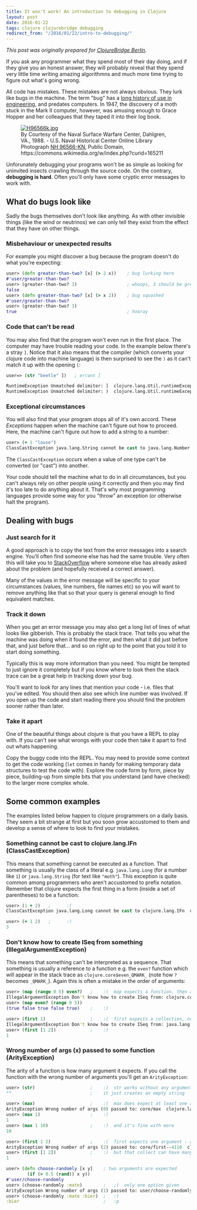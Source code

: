 ```yaml
---
title: It won't work! An introduction to debugging in Clojure
layout: post
date: 2016-01-22
tags: clojure clojurebridge debugging
redirect_from: "/2016/01/22/intro-to-debugging/"
---
```


*This post was originally prepared for [ClojureBridge Berlin](http://clojurebridge-berlin.github.io/)*.

If you ask any programmer what they spend most of their day doing, and if they give you an honest answer, they will probably reveal that they spend very little time writing amazing algorithmns and much more time trying to figure out what's going wrong.

All code has mistakes. These mistakes are not always obvious. They lurk like bugs in the machine. The term "bug" has a [long history of use in engineering](https://en.wikipedia.org/wiki/Software_bug#Etymology), and predates computers. In 1947, the discovery of a moth stuck in the Mark II computer, however, was amusing enough to Grace Hopper and her colleagues that they taped it into their log book.

<figure><a href="https://commons.wikimedia.org/wiki/File:H96566k.jpg#/media/File:H96566k.jpg"><img alt="H96566k.jpg" src="https://upload.wikimedia.org/wikipedia/commons/8/8a/H96566k.jpg"></a><figcaption>By Courtesy of the Naval Surface Warfare Center, Dahlgren, VA., 1988. - U.S. Naval Historical Center Online Library Photograph <a rel="nofollow" class="external text" href="http://www.history.navy.mil/photos/images/h96000/h96566kc.htm">NH 96566-KN</a>, Public Domain, https://commons.wikimedia.org/w/index.php?curid=165211</figcaption></figure>

Unforunately debugging your programs won't be as simple as looking for uninvited insects crawling through the source code. On the contrary, **debugging is hard**. Often you'll only have some cryptic error messages to work with.

## What do bugs look like

Sadly the bugs themselves don't look like anything. As with other invisible things (like the wind or neutrinos) we can only tell they exist from the effect that they have on other things.

### Misbehaviour or unexpected results

For example you might discover a bug because the program doesn't do what you're expecting:

```clojure
user> (defn greater-than-two? [x] (> 2 x))    ; bug lurking here
#'user/greater-than-two?
user> (greater-than-two? 3)                   ; whoops, 3 should be greater than 2
false
user> (defn greater-than-two? [x] (> x 2))    ; bug squashed
#'user/greater-than-two?
user> (greater-than-two? 3)
true                                          ; hooray
```

### Code that can't be read

You may also find that the program won't even run in the first place. The computer may have trouble reading your code. In the example below there's a stray `]`. Notice that it also means that the compiler (which converts your clojure code into machine language) is then surprised to see the `)` as it can't match it up with the opening `(`:

```clojure
user=> (str "beetle" ])   ; errant ]

RuntimeException Unmatched delimiter: ]  clojure.lang.Util.runtimeException (Util.java:221)
RuntimeException Unmatched delimiter: )  clojure.lang.Util.runtimeException (Util.java:221)
```

### Exceptional circumstances

You will also find that your program stops all of it's own accord. These *Exceptions* happen when the machine can't figure out how to proceed. Here, the machine can't figure out how to add a string to a number:

```clojure
user> (+ 1 "louse")
ClassCastException java.lang.String cannot be cast to java.lang.Number  clojure.lang.Numbers.add (Numbers.java:128)
```

The `ClassCastException` occurs when a value of one type can't be converted (or "cast") into another.

Your code should tell the machine what to do in all circumstances, but you can't always rely on other people using it correctly and then you may find it's too late to do anything about it. That's why most programming languages provide some way for you "throw" an exception (or otherwise halt the program).



## Dealing with bugs

### Just search for it

A good approach is to copy the text from the error messages into a search engine. You'll often find someone else has had the same trouble. Very often this will take you to [StackOverflow](http://stackoverflow.com/) where someone else has already asked about the problem (and hopefully received a correct answer).

Many of the values in the error message will be specific to your circumstances (values, line numbers, file names etc) so you will want to remove anything like that so that your query is general enough to find equivalent matches.

### Track it down

When you get an error message you may also get a long list of lines of what looks like gibberish. This is probably the stack trace. That tells you what the machine was doing when it found the error, and then what it did just before that, and just before that... and so on right up to the point that you told it to start doing something.

Typically this is way more information than you need. You might be tempted to just ignore it completely but if you know where to look then the stack trace can be a great help in tracking down your bug.

You'll want to look for any lines that mention your code - i.e. files that you've edited. You should then also see which line number was involved. If you open up the code and start reading there you should find the problem sooner rather than later.

### Take it apart

One of the beautiful things about clojure is that you have a REPL to play with. If you can't see what wrongs with your code then take it apart to find out whats happening.

Copy the buggy code into the REPL. You may need to provide some context to get the code working (`let` comes in handy for making temporary data structures to test the code with). Explore the code form by form, piece by piece, building-up from simple bits that you understand (and have checked) to the larger more complex whole.


## Some common examples

The examples listed below happen to clojure programmers on a daily basis. They seem a bit strange at first but you soon grow accustomed to them and develop a sense of where to look to find your mistakes.

### Something cannot be cast to clojure.lang.IFn (ClassCastException)

This means that something cannot be executed as a function. That something is usually the class of a literal e.g. `java.lang.Long` (for a number like `1`) or `java.lang.String` (for text like `"moth"`). This exception is quite common among programmers who aren't accustomed to prefix notation. Remember that clojure expects the first thing in a form (inside a set of parentheses) to be a function:

```clojure
user> (1 + 2)   ;      :(
ClassCastException java.lang.Long cannot be cast to clojure.lang.IFn  user/eval7972 (form-init826537272185236344.clj:2)

user> (+ 1 2)   ;      :)
3
```

### Don't know how to create ISeq from something (IllegalArgumentException)

This means that something can't be interpreted as a sequence. That something is usually a reference to a function e.g. the `even?` function which will appear in the stack trace as `clojure.core$even_QMARK_` (note how `?` becomes `_QMARK_`). Again this is often a mistake in the order of arguments:

```clojure
user> (map (range 0 5) even?)   ;    :(  map expects a function, then a collection
IllegalArgumentException Don't know how to create ISeq from: clojure.core$even_QMARK_  clojure.lang.RT.seqFrom (RT.java:528)
user> (map even? (range 0 5))
(true false true false true)    ;    :)

user> (first 1)                 ;    :(  first expects a collection, not a single value
IllegalArgumentException Don't know how to create ISeq from: java.lang.Long  clojure.lang.RT.seqFrom (RT.java:528)
user> (first [1 2])             ;    :)
1
```

###  Wrong number of args (x) passed to some function (ArityException)

The arity of a function is how many argument it expects. If you call the function with the wrong number of arguments you'll get an `ArityException`:

```clojure
user> (str)                     ;    :)  str works without any arguments
""                              ;    it just creates an empty string

user> (max)                     ;    :(  max does expect at least one argument
ArityException Wrong number of args (0) passed to: core/max  clojure.lang.AFn.throwArity (AFn.java:429)
user> (max 1)                   ;    :)
1
user> (max 1 10)                ;    :)  and it's fine with more
10

user> (first 1 2)               ;    :(  first expects one argument - a collection
ArityException Wrong number of args (2) passed to: core/first--4110  clojure.lang.AFn.throwArity (AFn.java:429)
user> (first [1 2])             ;    :)  but that collect can have many values
1

user> (defn choose-randomly [x y]    ; two arguments are expected
        (if (> 0.5 (rand)) x y))
#'user/choose-randomly
user> (choose-randomly :mate)        ;   ;(  only one option given
ArityException Wrong number of args (1) passed to: user/choose-randomly  clojure.lang.AFn.throwArity (AFn.java:429)
user> (choose-randomly :mate :bier)  ;   :)
:bier                                ;   :p
```
